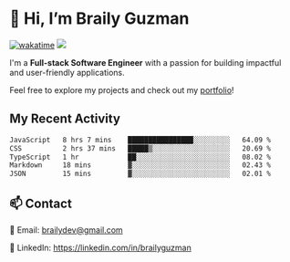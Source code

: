# 👋 Hi, I’m Braily Guzman
[![wakatime](https://wakatime.com/badge/user/78b9a827-5162-4c58-9330-4ea970cf6de4.svg)](https://wakatime.com/@78b9a827-5162-4c58-9330-4ea970cf6de4)
![](https://komarev.com/ghpvc/?username=brailyguzman)

I'm a **Full-stack Software Engineer** with a passion for building impactful and user-friendly applications.

Feel free to explore my projects and check out my [portfolio](https://braily.dev)!


## My Recent Activity
<!--START_SECTION:waka-->

```txt
JavaScript   8 hrs 7 mins    ████████████████░░░░░░░░░   64.09 %
CSS          2 hrs 37 mins   █████▒░░░░░░░░░░░░░░░░░░░   20.69 %
TypeScript   1 hr            ██░░░░░░░░░░░░░░░░░░░░░░░   08.02 %
Markdown     18 mins         ▓░░░░░░░░░░░░░░░░░░░░░░░░   02.43 %
JSON         15 mins         ▓░░░░░░░░░░░░░░░░░░░░░░░░   02.01 %
```

<!--END_SECTION:waka-->

## 📫 Contact
📧 Email: brailydev@gmail.com

🔗 LinkedIn: https://linkedin.com/in/brailyguzman
